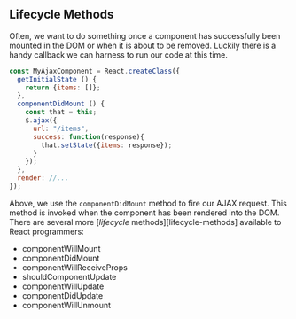 ## Lifecycle Methods

Often, we want to do something once a component has successfully been
mounted in the DOM or when it is about to be removed.
Luckily there is a handy callback we can harness to
run our code at this time.

```javascript
const MyAjaxComponent = React.createClass({
  getInitialState () {
    return {items: []};
  },
  componentDidMount () {
    const that = this;
    $.ajax({
      url: "/items",
      success: function(response){
        that.setState({items: response});
      }
    });
  },
  render: //...
});
```

Above, we use the `componentDidMount` method to fire our AJAX request.
This method is invoked when the component has been rendered into the
DOM. There are several more [_lifecycle_ methods][lifecycle-methods]
available to React programmers:

* componentWillMount
* componentDidMount
* componentWillReceiveProps
* shouldComponentUpdate
* componentWillUpdate
* componentDidUpdate
* componentWillUnmount